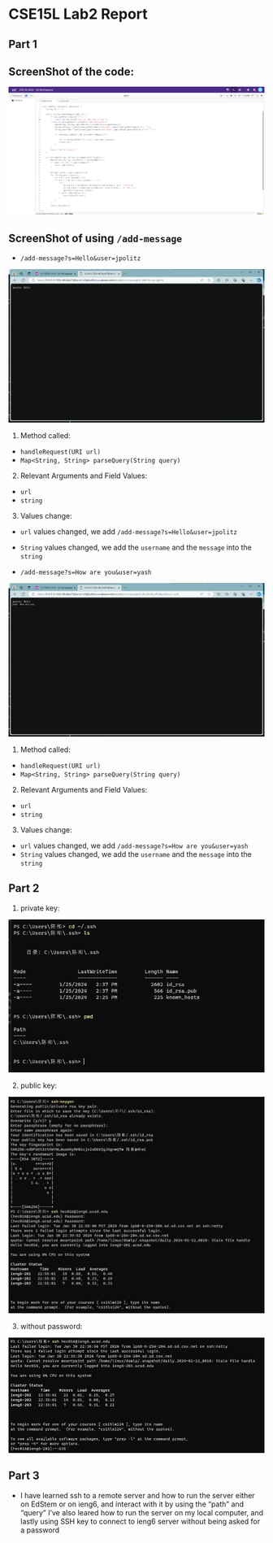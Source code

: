 # CSE15L Lab2 Report

## Part 1

## ScreenShot of the code: 
![Images](code.png)

## ScreenShot of using `/add-message`
* `/add-message?s=Hello&user=jpolitz`

![images](first.png)
1. Method called:
  * `handleRequest(URI url)`
  * `Map<String, String> parseQuery(String query)`
2. Relevant Arguments and Field Values:
  * `url` 
  * `string`
3. Values change:
  * `url` values changed, we add `/add-message?s=Hello&user=jpolitz` 
  * `String` values changed, we add the `username` and the `message` into the `string`

* `/add-message?s=How are you&user=yash`

![images](second.png)
1. Method called:
  * `handleRequest(URI url)`
  * `Map<String, String> parseQuery(String query)`
2. Relevant Arguments and Field Values:
  * `url` 
  * `string`
3. Values change:
  * `url` values changed, we add `/add-message?s=How are you&user=yash` 
  * `String` values changed, we add the `username` and the `message` into the `string`


## Part 2
1. private key:

![Images](privatekey.png)

2. public key:

![Images](publickey.png)


3. without password:

![Images](withoutkey.png)


## Part 3
* I have learned ssh to a remote server and how to run the server either on EdStem or on ieng6,
and interact with it by using the “path” and “query” I’ve also leared how to run the server on my
local computer, and lastly using SSH key to connect to ieng6 server without being asked for a
password






